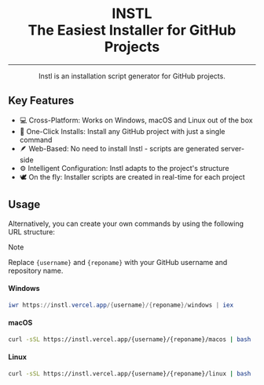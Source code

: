 <h1 align="center">INSTL <br> The Easiest Installer for GitHub Projects</sup></h1>

----

<p align="center">
Instl is an installation script generator for GitHub projects. <br/>

## Key Features

- 💻 Cross-Platform: Works on Windows, macOS and Linux out of the box
- 🧸 One-Click Installs: Install any GitHub project with just a single command
- 🪶 Web-Based: No need to install Instl - scripts are generated server-side
- ⚙️ Intelligent Configuration: Instl adapts to the project's structure
- 🕊️ On the fly: Installer scripts are created in real-time for each project

## Usage

Alternatively, you can create your own commands by using the following URL structure:

> [!NOTE]
> Replace `{username}` and `{reponame}` with your GitHub username and repository name.


#### Windows

```powershell
iwr https://instl.vercel.app/{username}/{reponame}/windows | iex
```

#### macOS

```bash
curl -sSL https://instl.vercel.app/{username}/{reponame}/macos | bash
```

#### Linux

```bash
curl -sSL https://instl.vercel.app/{username}/{reponame}/linux | bash
```
